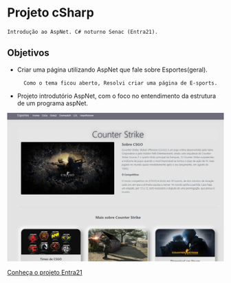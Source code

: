 # Projeto cSharp
    Introdução ao AspNet. C# noturno Senac (Entra21).

    

## Objetivos
* Criar uma página utilizando AspNet que fale sobre Esportes(geral). 

        Como o tema ficou aberto, Resolvi criar uma página de E-sports.

* Projeto introdutório AspNet, com o foco no entendimento da estrutura de um programa aspNet.

![Isso é uma imagem](https://raw.githubusercontent.com/gabrielback/E-Sports/main/ProjectImages/E-sports_Senac_Entra21.jpg)

[Conheça o projeto Entra21](https://www.entra21.com.br/)